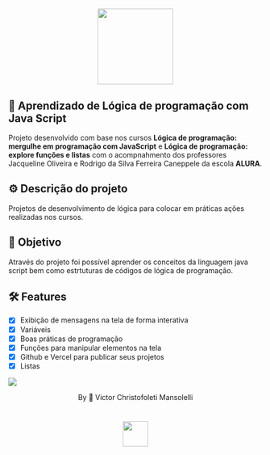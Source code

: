 <div align="center">
<h1>
    <img src="https://github.com/VMansolelli/Projeto-Alugames-Alura/assets/138635441/b5fff654-c5a3-406e-908b-fbe963644f3e" width="150px">
</h1>

</div>

## 🚀  Aprendizado de Lógica de programação com Java Script
Projeto desenvolvido com base nos cursos **Lógica de programação: mergulhe em programação com JavaScript** e **Lógica de programação: explore funções e listas** com o acompnahmento dos professores Jacqueline Oliveira e 
Rodrigo da Silva Ferreira Caneppele da escola **ALURA**.

## ⚙️ Descrição do projeto
Projetos de desenvolvimento de lógica para colocar em práticas ações realizadas nos cursos.

## 🎯 Objetivo 
Através do projeto foi possível aprender os conceitos da linguagem java script bem como estrtuturas de códigos de lógica de programação.

## 🛠 Features
- [x] Exibição de mensagens na tela de forma interativa
- [x] Variáveis 
- [x] Boas práticas de programação
- [x] Funções para manipular elementos na tela
- [x] Github e Vercel para publicar seus projetos
- [x] Listas

![](https://raw.githubusercontent.com/andreasbm/readme/master/assets/lines/rainbow.png)

<div align="center">By 🍃 Victor Christofoleti Mansolelli
<h1>
    <img src="https://github.com/VMansolelli/Projeto-Alugames-Alura/assets/138635441/b5fff654-c5a3-406e-908b-fbe963644f3e" width="50px">
</h1>
</div>


